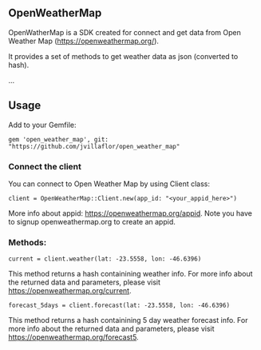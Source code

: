 ## OpenWeatherMap

OpenWatherMap is a SDK created for connect and get data from Open Weather Map (https://openweathermap.org/).

It provides a set of methods to get weather data as json (converted to hash).

…

## Usage

Add to your Gemfile:

    gem 'open_weather_map', git: "https://github.com/jvillaflor/open_weather_map"

### Connect the client

You can connect to Open Weather Map by using Client class: 

    client = OpenWeatherMap::Client.new(app_id: "<your_appid_here>") 
    
More info about appid: https://openweathermap.org/appid.
Note you have to signup openweathermap.org to create an appid.

### Methods:

    current = client.weather(lat: -23.5558, lon: -46.6396)
    
This method returns a hash containining weather info.
For more info about the returned data and parameters, please visit https://openweathermap.org/current.

    forecast_5days = client.forecast(lat: -23.5558, lon: -46.6396)
    
This method returns a hash containining 5 day weather forecast info.
For more info about the returned data and parameters, please visit https://openweathermap.org/forecast5.
